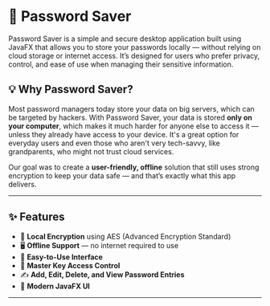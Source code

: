 # 🔐 Password Saver

Password Saver is a simple and secure desktop application built using JavaFX that allows you to store your passwords locally — without relying on cloud storage or internet access. It’s designed for users who prefer privacy, control, and ease of use when managing their sensitive information.

## 💡 Why Password Saver?

Most password managers today store your data on big servers, which can be targeted by hackers. With Password Saver, your data is stored **only on your computer**, which makes it much harder for anyone else to access it — unless they already have access to your device. It's a great option for everyday users and even those who aren't very tech-savvy, like grandparents, who might not trust cloud services.

Our goal was to create a **user-friendly, offline** solution that still uses strong encryption to keep your data safe — and that’s exactly what this app delivers.

---

## ✨ Features

- 🔐 **Local Encryption** using AES (Advanced Encryption Standard)
- 🖥️ **Offline Support** — no internet required to use
- 🧠 **Easy-to-Use Interface**
- 🔑 **Master Key Access Control**
- ✍️ **Add, Edit, Delete, and View Password Entries**
- 🎨 **Modern JavaFX UI**

---
